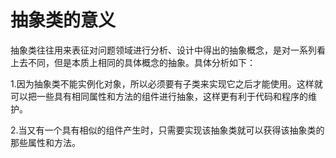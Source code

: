 # 抽象类的意义

抽象类往往用来表征对问题领域进行分析、设计中得出的抽象概念，是对一系列看上去不同，但是本质上相同的具体概念的抽象。具体分析如下：

1.因为抽象类不能实例化对象，所以必须要有子类来实现它之后才能使用。这样就可以把一些具有相同属性和方法的组件进行抽象，这样更有利于代码和程序的维护。

2.当又有一个具有相似的组件产生时，只需要实现该抽象类就可以获得该抽象类的那些属性和方法。